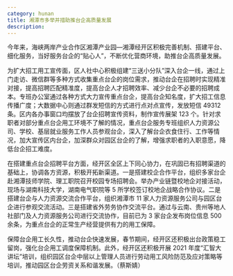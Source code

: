 ```yaml
---
category: hunan
title: 湘潭市多举并措助推台企高质量发展
description:
---
```


今年来，海峡两岸产业合作区湘潭产业园—湘潭经开区积极完善机制、搭建平台、细化服务，当好服务台企的“贴心人”，不断优化营商环境，助推台企高质量发展。

为扩大招工用工宣传面，区人社中心积极组建“三送小分队”深入台企一线，通过上门走访、微信群等多种方式收集重点台企的岗位需求，推动台企在招聘时实现精准对接，提高招聘匹配精准度，提高台企人才招聘效率、减少台企不必要的招聘成本。专班办公室通过各种方式大力宣传重点台企，提高台企知名度，扩大招工信息传播广度；大数据中心则通过群发短信的方式进行点对点宣传，发放短信 49312 条。区内各办事窗口均摆放了台企招聘宣传资料，制作宣传展架 123 个。针对求职者对部分重点台企用工环境不了解的情况，重点台企服务专班组织人力资源公司、学校、基层就业服务工作人员参观台企，深入了解台企衣食住行、工作等情况，加大宣传区内台企，加深群众对园区台企的了解，增强求职者的入职意愿，降低台企招工难度。

在搭建重点台企招聘平台方面，经开区全区上下同心协力，在巩固已有招聘渠道的基础上，协调各方资源，积极开拓新渠道。一是搭建校企合作平台，组织多家台企赴湘潭技师学院、理工职院召开校园专场招聘会。举办产业链暨校地企对接活动，现场与湖南科技大学，湖南电气职院等 5 所学校签订校地企战略合作协议。二是搭建台企与人力资源交流合作平台，组织湘潭市 11 家人力资源服务公司与园区台企进行参观交流活动。三是搭建省外劳务协作交流平台。通过与云南、贵州等地人社部门及人力资源服务公司进行交流协作，目前已为 3 家台企发布岗位信息 500 余条，为重点台企的正常生产经营提供有力的用工保障。

保障台企用工长久性，推动台企快速发展，春节期间，经开区还积极出台政策稳工留岗，强化台企用工调度保障机制。此外，经开区还积极开展 2021 年度“汇智大讲坛”培训，组织园区台企中层以上管理人员进行劳动用工风险防范及应对策略等培训，推动园区台企劳资关系和谐发展。（蔡斯婧）
